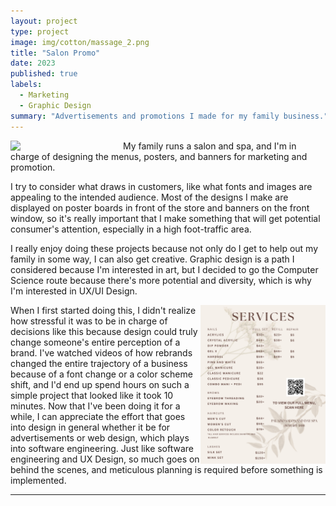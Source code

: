 ```yaml
---
layout: project
type: project
image: img/cotton/massage_2.png
title: "Salon Promo"
date: 2023
published: true
labels:
  - Marketing
  - Graphic Design
summary: "Advertisements and promotions I made for my family business."
---
```

<img width="180px" align="left" src="../img/cotton/Summer (1).png">

My family runs a salon and spa, and I'm in charge of designing the menus, posters, and banners for marketing and promotion.

I try to consider what draws in customers, like what fonts and images are appealing to the intended audience. Most of the designs I make are displayed on poster boards in front of the store and banners on the front window, so it's really important that I make something that will get potential consumer's attention, especially in a high foot-traffic area.

I really enjoy doing these projects because not only do I get to help out my family in some way, I can also get creative. Graphic design is a path I considered because I'm interested in art, but I decided to go the Computer Science route because there's more potential and diversity, which is why I'm interested in UX/UI Design.

<img width="200px" align="right" src="../img/cotton/salon_menu.png">

When I first started doing this, I didn't realize how stressful it was to be in charge of decisions like this because design could truly change someone's entire perception of a brand. I've watched videos of how rebrands changed the entire trajectory of a 
business because of a font change or a color scheme shift, and I'd end up spend hours on such a simple project that looked like it took 10 minutes. Now that I've been doing it for a while, I can appreciate the effort that goes into design in general whether it be for advertisements or web design, which plays into software engineering. Just like software engineering and UX Design, so much goes on behind the scenes, and meticulous planning is required before something is implemented.




<hr>


